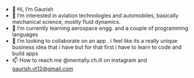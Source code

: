 - 👋 Hi, I’m Gaurish
- 👀 I’m interested in aviation technologies and automobiles, basically mechanical science, mostly fluid dynamics.
- 🌱 I’m currently learning aerospace engg. and a couple of programming languages
- 💞️ I’m looking to collaborate on an app . i feel like its a really unique business idea that i have but for that first i have to learn to code and build apps
- 📫 How to reach me @mentally.ch.ill on instagram and gaurish.vt12@gmail.com

<!---
AwannabeGOD/AwannabeGOD is a ✨ special ✨ repository because its `README.md` (this file) appears on your GitHub profile.
You can click the Preview link to take a look at your changes.
--->
